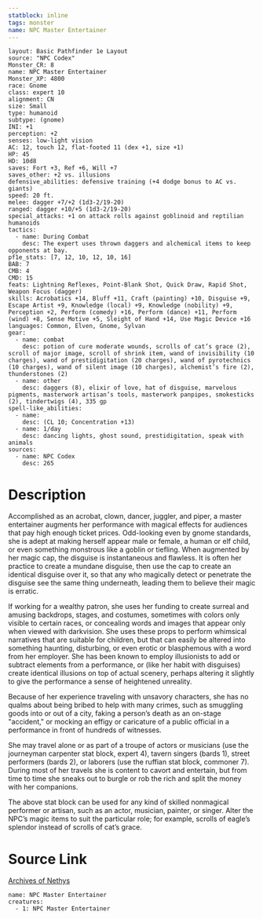```yaml
---
statblock: inline
tags: monster
name: NPC Master Entertainer
---
```

```statblock
layout: Basic Pathfinder 1e Layout
source: "NPC Codex"
Monster_CR: 8
name: NPC Master Entertainer
Monster_XP: 4800
race: Gnome
class: expert 10
alignment: CN
size: Small
type: humanoid
subtype: (gnome)
INI: +1
perception: +2
senses: low-light vision
AC: 12, touch 12, flat-footed 11 (dex +1, size +1)
HP: 45
HD: 10d8
saves: Fort +3, Ref +6, Will +7
saves_other: +2 vs. illusions
defensive_abilities: defensive training (+4 dodge bonus to AC vs. giants)
speed: 20 ft.
melee: dagger +7/+2 (1d3-2/19-20)
ranged: dagger +10/+5 (1d3-2/19-20)
special_attacks: +1 on attack rolls against goblinoid and reptilian humanoids
tactics:
  - name: During Combat
    desc: The expert uses thrown daggers and alchemical items to keep opponents at bay.
pf1e_stats: [7, 12, 10, 12, 10, 16]
BAB: 7
CMB: 4
CMD: 15
feats: Lightning Reflexes, Point-Blank Shot, Quick Draw, Rapid Shot, Weapon Focus (dagger)
skills: Acrobatics +14, Bluff +11, Craft (painting) +10, Disguise +9, Escape Artist +9, Knowledge (local) +9, Knowledge (nobility) +9, Perception +2, Perform (comedy) +16, Perform (dance) +11, Perform (wind) +8, Sense Motive +5, Sleight of Hand +14, Use Magic Device +16
languages: Common, Elven, Gnome, Sylvan
gear:
  - name: combat
    desc: potion of cure moderate wounds, scrolls of cat’s grace (2), scroll of major image, scroll of shrink item, wand of invisibility (10 charges), wand of prestidigitation (20 charges), wand of pyrotechnics (10 charges), wand of silent image (10 charges), alchemist’s fire (2), thunderstones (2)
  - name: other
    desc: daggers (8), elixir of love, hat of disguise, marvelous pigments, masterwork artisan’s tools, masterwork panpipes, smokesticks (2), tindertwigs (4), 335 gp
spell-like_abilities:
  - name:
    desc: (CL 10; Concentration +13)
  - name: 1/day
    desc: dancing lights, ghost sound, prestidigitation, speak with animals
sources:
  - name: NPC Codex
    desc: 265
```
# Description
Accomplished as an acrobat, clown, dancer, juggler, and piper, a master entertainer augments her performance with magical effects for audiences that pay high enough ticket prices. Odd-looking even by gnome standards, she is adept at making herself appear male or female, a human or elf child, or even something monstrous like a goblin or tiefling. When augmented by her magic cap, the disguise is instantaneous and flawless. It is often her practice to create a mundane disguise, then use the cap to create an identical disguise over it, so that any who magically detect or penetrate the disguise see the same thing underneath, leading them to believe their magic is erratic.

If working for a wealthy patron, she uses her funding to create surreal and amusing backdrops, stages, and costumes, sometimes with colors only visible to certain races, or concealing words and images that appear only when viewed with darkvision. She uses these props to perform whimsical narratives that are suitable for children, but that can easily be altered into something haunting, disturbing, or even erotic or blasphemous with a word from her employer. She has been known to employ illusionists to add or subtract elements from a performance, or (like her habit with disguises) create identical illusions on top of actual scenery, perhaps altering it slightly to give the performance a sense of heightened unreality.

Because of her experience traveling with unsavory characters, she has no qualms about being bribed to help with many crimes, such as smuggling goods into or out of a city, faking a person’s death as an on-stage "accident," or mocking an effigy or caricature of a public official in a performance in front of hundreds of witnesses.

She may travel alone or as part of a troupe of actors or musicians (use the journeyman carpenter stat block, expert 4), tavern singers (bards 1), street performers (bards 2), or laborers (use the ruffian stat block, commoner 7). During most of her travels she is content to cavort and entertain, but from time to time she sneaks out to burgle or rob the rich and split the money with her companions.

The above stat block can be used for any kind of skilled nonmagical performer or artisan, such as an actor, musician, painter, or singer. Alter the NPC’s magic items to suit the particular role; for example, scrolls of eagle’s splendor instead of scrolls of cat’s grace.
# Source Link
[Archives of Nethys](https://aonprd.com/NPCDisplay.aspx?ItemName=Master%20Entertainer)
```encounter-table
name: NPC Master Entertainer
creatures:
  - 1: NPC Master Entertainer
```
